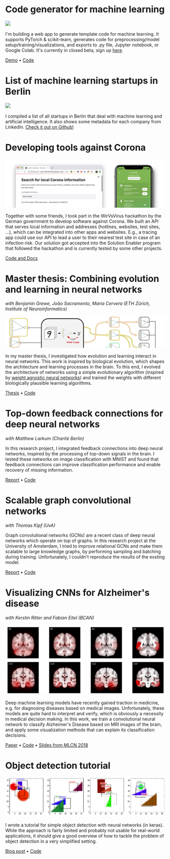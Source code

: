 # Code generator for machine learning

![](https://github.com/jrieke/traingenerator/raw/main/docs/assets/demo.gif)

I'm building a web app to generate template code for machine learning. It supports PyTorch & scikit-learn, generates code for preprocessing/model setup/training/visualizations, and exports to .py file, Jupyter notebook, or Google Colab. It's currently in closed beta, sign up [here](https://mlcodegen.landen.co/).

[Demo](https://mlcodegen.landen.co/) • [Code](https://github.com/jrieke/traingenerator)


# List of machine learning startups in Berlin

![](https://github.com/jrieke/awesome-machine-learning-startups-berlin/raw/master/berlin.png)

I compiled a list of all startups in Berlin that deal with machine learning and artificial intelligence. It also shows some metadata for each company from LinkedIn. [Check it out on Github!](https://github.com/jrieke/awesome-machine-learning-startups-berlin)


# Developing tools against Corona

![](assets/images/local-api.png)

Together with some friends, I took part in the WirVsVirus hackathon by the German government to develop software against Corona. We built an API that serves local information and addresses (hotlines, websites, test sites, ...), which can be integrated into other apps and websites. E.g., a tracing app could use our API to lead a user to their nearest test site in case of an infection risk. Our solution got accepted into the Solution Enabler program that followed the hackathon and is currently tested by some other projects.

[Code and Docs](https://github.com/cotect/covid-local-api)


# Master thesis: Combining evolution and learning in neural networks

*with Benjamin Grewe, João Sacramento, Maria Cervera (ETH Zürich, Institute of Neuroinformatics)*

![](assets/images/master-thesis.png)

In my master thesis, I investigated how evolution and learning interact in neural networks. This work is inspired by biological evolution, which shapes the architecture and learning processes in the brain. To this end, I evolved the architecture of networks using a simple evolutionary algorithm (inspired by [weight agnostic neural networks](https://weightagnostic.github.io/)) and trained the weights with different biologically plausible learning algorithms. 

[Thesis](https://github.com/jrieke/evolution-learning/raw/master/master-thesis-johannes-rieke-final.pdf) • [Code](https://github.com/jrieke/evolution-learning)


# Top-down feedback connections for deep neural networks

*with Matthew Larkum (Charité Berlin)*

In this research project, I integrated feedback connections into deep neural networks, inspired by the processing of top-down signals in the brain. I tested these networks on image classification with MNIST and found that feedback connections can improve classification performance and enable recovery of missing information.

[Report](https://github.com/jrieke/feedback-nns/raw/master/report.pdf) • [Code](https://github.com/jrieke/feedback-nns)


# Scalable graph convolutional networks

*with Thomas Kipf (UvA)*

Graph convolutional networks (GCNs) are a recent class of deep neural networks which operate on top of graphs. In this research project at the University of Amsterdam, I tried to improve relational GCNs and make them scalable to large knowledge graphs, by performing sampling and batching during training. Unfortunately, I couldn't reproduce the results of the exsting model. 

[Report](https://github.com/jrieke/sampled-rgcn/raw/master/report.pdf) • [Code](https://github.com/jrieke/sampled-rgcn)


# Visualizing CNNs for Alzheimer's disease

*with Kerstin Ritter and Fabian Eitel (BCAN)*

![](assets/images/mri-alzheimer.png)

Deep machine learning models have recently gained traction in medicine, e.g. for diagnosing diseases based on medical images. Unfortunately, these models are quite hard to interpret and verify, which is obviously a necessity in medical decision making. In this work, we train a convolutional neural network to classify Alzheimer's Disease based on MRI images of the brain, and apply some visualization methods that can explain its classification decisions.

[Paper](https://arxiv.org/abs/1808.02874) • [Code](https://github.com/jrieke/cnn-interpretability) • [Slides from MLCN 2018](https://drive.google.com/file/d/1EKHvlWq4_-NC7HQPAbZc_ZaeNZMTQwgh/view)


# Object detection tutorial

![](assets/images/object-detection.png)

I wrote a tutorial for simple object detection with neural networks (in keras). While the approach is fairly limited and probably not usable for real-world applications, it should give a good overview of how to tackle the problem of object detection in a very simplified setting.  

[Blog post](https://towardsdatascience.com/object-detection-with-neural-networks-a4e2c46b4491) • [Code](https://github.com/jrieke/shape-detection)
